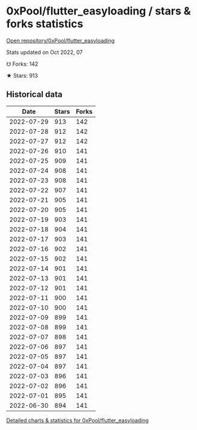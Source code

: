 # 0xPool/flutter_easyloading / stars & forks statistics

[Open repository/0xPool/flutter_easyloading](https://github.com/0xPool/flutter_easyloading)

Stats updated on Oct 2022, 07

☋ Forks: 142

★ Stars: 913

## Historical data
| Date | Stars | Forks |
|------|-------|-------|
| 2022-07-29 | 913 | 142 | 
| 2022-07-28 | 912 | 142 | 
| 2022-07-27 | 912 | 142 | 
| 2022-07-26 | 910 | 141 | 
| 2022-07-25 | 909 | 141 | 
| 2022-07-24 | 908 | 141 | 
| 2022-07-23 | 908 | 141 | 
| 2022-07-22 | 907 | 141 | 
| 2022-07-21 | 905 | 141 | 
| 2022-07-20 | 905 | 141 | 
| 2022-07-19 | 903 | 141 | 
| 2022-07-18 | 904 | 141 | 
| 2022-07-17 | 903 | 141 | 
| 2022-07-16 | 902 | 141 | 
| 2022-07-15 | 902 | 141 | 
| 2022-07-14 | 901 | 141 | 
| 2022-07-13 | 901 | 141 | 
| 2022-07-12 | 901 | 141 | 
| 2022-07-11 | 900 | 141 | 
| 2022-07-10 | 900 | 141 | 
| 2022-07-09 | 899 | 141 | 
| 2022-07-08 | 899 | 141 | 
| 2022-07-07 | 898 | 141 | 
| 2022-07-06 | 897 | 141 | 
| 2022-07-05 | 897 | 141 | 
| 2022-07-04 | 897 | 141 | 
| 2022-07-03 | 896 | 141 | 
| 2022-07-02 | 896 | 141 | 
| 2022-07-01 | 895 | 141 | 
| 2022-06-30 | 894 | 141 | 


[Detailed charts & statistics for 0xPool/flutter_easyloading](https://reviewgithub.com/rep/0xPool/flutter_easyloading)
